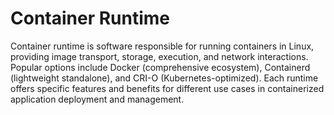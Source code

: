 # Container Runtime

Container runtime is software responsible for running containers in Linux, providing image transport, storage, execution, and network interactions. Popular options include Docker (comprehensive ecosystem), Containerd (lightweight standalone), and CRI-O (Kubernetes-optimized). Each runtime offers specific features and benefits for different use cases in containerized application deployment and management.